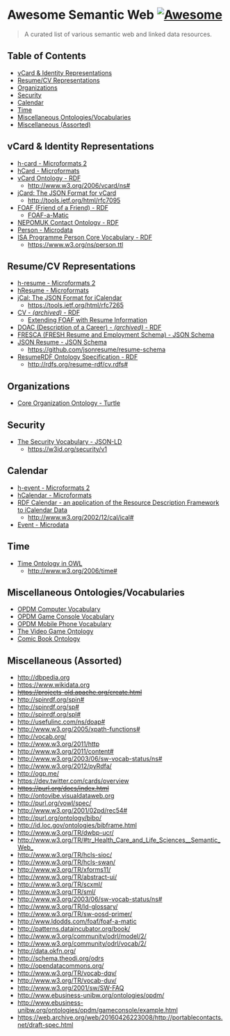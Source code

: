 Awesome Semantic Web [![Awesome][AWESOME BADGE]][AWESOME PAGE]
==============================================================
> A curated list of various semantic web and linked data resources.

Table of Contents
-----------------
- [vCard & Identity Representations](#vcard--identity-representations)
- [Resume/CV Representations](#resumecv-representations)
- [Organizations](#organizations)
- [Security](#security)
- [Calendar](#calendar)
- [Time](#time)
- [Miscellaneous Ontologies/Vocabularies](#miscellaneous-ontologiesvocabularies)
- [Miscellaneous (Assorted)](#miscellaneous-assorted)

vCard & Identity Representations
--------------------------------
- [h-card - Microformats 2](http://microformats.org/wiki/h-card)
- [hCard - Microformats](http://microformats.org/wiki/hcard)
- [vCard Ontology - RDF](http://www.w3.org/TR/vcard-rdf/)
  - <http://www.w3.org/2006/vcard/ns#>
- [jCard: The JSON Format for vCard](http://www.rfc-editor.org/info/rfc7095)
  - <http://tools.ietf.org/html/rfc7095>
- [FOAF (Friend of a Friend) - RDF](http://www.foaf-project.org/)
  - [FOAF-a-Matic](http://ldodds.com/foaf/foaf-a-matic.html)
- [NEPOMUK Contact Ontology - RDF](http://www.semanticdesktop.org/ontologies/2007/03/22/nco/)
- [Person - Microdata](https://schema.org/Person)
- [ISA Programme Person Core Vocabulary - RDF](https://www.w3.org/ns/person)
  - <https://www.w3.org/ns/person.ttl>

Resume/CV Representations
-------------------------
- [h-resume - Microformats 2](http://microformats.org/wiki/h-resume)
- [hResume - Microformats](http://microformats.org/wiki/hResume)
- [jCal: The JSON Format for iCalendar](https://www.rfc-editor.org/info/rfc7265)
  - <https://tools.ietf.org/html/rfc7265>
- [CV - _(archived)_ - RDF](https://web.archive.org/web/20121005003455/http://captsolo.net/semweb/resume/0.2/cv.rdf)
  - [Extending FOAF with Resume Information](https://www.w3.org/2001/sw/Europe/events/foaf-galway/papers/pp/extending_foaf_with_resume/)
- [DOAC (Description of a Career) - _(archived)_ - RDF](http://web.archive.org/web/20080209013901/http://ramonantonio.net/doac/0.1/)
- [FRESCA (FRESH Resume and Employment Schema) - JSON Schema](https://github.com/fluentdesk/FRESCA)
- [JSON Resume - JSON Schema](http://jsonresume.org/)
  - <https://github.com/jsonresume/resume-schema>
- [ResumeRDF Ontology Specification - RDF](http://rdfs.org/resume-rdf/)
  - <http://rdfs.org/resume-rdf/cv.rdfs#>

Organizations
-------------
- [Core Organization Ontology - Turtle](http://www.w3.org/ns/org#)

Security
--------
- [The Security Vocabulary - JSON-LD](https://web-payments.org/vocabs/security)
  - <https://w3id.org/security/v1>

Calendar
--------
- [h-event - Microformats 2](http://microformats.org/wiki/h-calendar)
- [hCalendar - Microformats](http://microformats.org/wiki/hCalendar)
- [RDF Calendar - an application of the Resource Description Framework to iCalendar Data](https://www.w3.org/TR/rdfcal/)
  - <http://www.w3.org/2002/12/cal/ical#>
- [Event - Microdata](http://schema.org/Event)

Time
----
- [Time Ontology in OWL](http://www.w3.org/TR/owl-time/)
  - <http://www.w3.org/2006/time#>

Miscellaneous Ontologies/Vocabularies
-------------------------------------
- [OPDM Computer Vocabulary](http://purl.org/opdm/computer#)
- [OPDM Game Console Vocabulary](http://purl.org/opdm/gameconsole#)
- [OPDM Mobile Phone Vocabulary](http://purl.org/opdm/mobilephone#)
- [The Video Game Ontology](http://purl.org/net/VideoGameOntology)
- [Comic Book Ontology](https://comicmeta.org/cbo/)

Miscellaneous (Assorted)
------------------------
- <http://dbpedia.org>
- <https://www.wikidata.org>
- ~~<https://projects-old.apache.org/create.html>~~
- <http://spinrdf.org/spin#>
- <http://spinrdf.org/sp#>
- <http://spinrdf.org/spl#>
- <http://usefulinc.com/ns/doap#>
- <http://www.w3.org/2005/xpath-functions#>
- <http://vocab.org/>
- <http://www.w3.org/2011/http>
- <http://www.w3.org/2011/content#>
- <http://www.w3.org/2003/06/sw-vocab-status/ns#>
- <http://www.w3.org/2012/pyRdfa/>
- <http://ogp.me/>
- <https://dev.twitter.com/cards/overview>
- ~~<https://purl.org/docs/index.html>~~
- <http://ontovibe.visualdataweb.org>
- <http://purl.org/vowl/spec/>
- <http://www.w3.org/2001/02pd/rec54#>
- <http://purl.org/ontology/bibo/>
- <http://id.loc.gov/ontologies/bibframe.html>
- <http://www.w3.org/TR/dwbp-ucr/>
- <http://www.w3.org/TR/#tr_Health_Care_and_Life_Sciences__Semantic_Web_>
- <http://www.w3.org/TR/hcls-sioc/>
- <http://www.w3.org/TR/hcls-swan/>
- <http://www.w3.org/TR/xforms11/>
- <http://www.w3.org/TR/abstract-ui/>
- <http://www.w3.org/TR/scxml/>
- <http://www.w3.org/TR/sml/>
- <http://www.w3.org/2003/06/sw-vocab-status/ns#>
- <http://www.w3.org/TR/ld-glossary/>
- <http://www.w3.org/TR/sw-oosd-primer/>
- <http://www.ldodds.com/foaf/foaf-a-matic>
- <http://patterns.dataincubator.org/book/>
- <http://www.w3.org/community/odrl/model/2/>
- <http://www.w3.org/community/odrl/vocab/2/>
- <http://data.okfn.org/>
- <http://schema.theodi.org/odrs>
- <http://opendatacommons.org/>
- <http://www.w3.org/TR/vocab-dqv/>
- <http://www.w3.org/TR/vocab-duv/>
- <http://www.w3.org/2001/sw/SW-FAQ>
- <http://www.ebusiness-unibw.org/ontologies/opdm/>
- <http://www.ebusiness-unibw.org/ontologies/opdm/gameconsole/example.html>
- <https://web.archive.org/web/20160426223008/http://portablecontacts.net/draft-spec.html>

[AWESOME BADGE]: https://cdn.rawgit.com/sindresorhus/awesome/d7305f38d29fed78fa85652e3a63e154dd8e8829/media/badge.svg
[AWESOME PAGE]: https://github.com/sindresorhus/awesome

